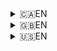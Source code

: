 <!--
 CONTRIBUTING.md

 This source file is part of the SDG open source project.
 https://example.github.io/SDG/SDG

 Copyright ©2019 John Doe and the SDG project contributors.
 ©2019

 Soli Deo gloria.

 Licensed under the Apache Licence, Version 2.0.
 See http://www.apache.org/licenses/LICENSE-2.0 for licence information.
 -->

<details>
<summary>🇨🇦EN</summary>
# Contributing to SDG

Everyone is welcome to contribute to SDG!

## Step 1: Report

From the smallest typo to the severest crash, whether you are reporting a bug or requesting a new feature, whether you already have a solution in mind or not, please **always start by reporting it**.

Please start by searching the [existing issues](../../issues) to see if something related has already been reported.

- If there is already a related issue, please join that conversation and share any additional information you have.
- Otherwise, open a [new issue](../../issues/new). Please provide as much of the following as you can:

    1. A concise and specific description of the bug or feature.
    2. If it is a bug, try to provide a demonstration of the problem:
        - Optimally, provide a minimal example—a few short lines of source that trigger the problem when they are copied, pasted and run.
        - As a fallback option, if your own code is public, you could provide a link to your source code at the point where the problem occurs.
        - If neither of the above options is possible, please at least try to describe in words how to reproduce the problem.
    3. Say whether or not you would like the honour of helping implement the fix or feature yourself.
    4. Share any ideas you may have of possible solutions or designs.

Even if you think you have the solution, please **do not start working on it** until you hear from one of the project administrators. This may save you some work in the event that someone else is already working on it, or if your idea ends up deemed beyond the scope of the project goals.

## Step 2: Branch

If you have [reported](#step-1-report) your idea and an administrator has given you the green light, follow these steps to get a local copy you can work on.

1. **Fork the repository** by clicking “Fork” in the top‐right of the repository page. (Skip this step if you have been given write access.)
2. **Create a local clone**. `git clone https://github.com/user/SDG`
3. **Create a development branch**. `git checkout -b some‐new‐branch‐name`
4. **Set up the workspace** by double‐clicking `Refresh` in the root folder.

Now you are all set to try out your idea.

## Step 3: Submit

Once you have your idea working properly, follow these steps to submit your changes.

1. **Validate your changes** by double‐clicking `Validate` in the root folder.
2. **Commit your changes**. `git commit -m "Some description of the changes."`
3. **Push your changes**. `git push`
4. **Submit a pull request** by clicking “New Pull Request” in the branch list on GitHub. In your description, please:
    - Link to the original issue with `#000`.
    - State your agreement to licensing your contributions under the [project licence](LICENSE.md).
5. **Wait for continuous integration** to complete its validation.
6. **Request a review** from John Doe by clicking the gear in the top right of the pull request page.

</details>
<details>
<summary>🇬🇧EN</summary>
# Contributing to SDG

Everyone is welcome to contribute to SDG!

## Step 1: Report

From the smallest typo to the severest crash, whether you are reporting a bug or requesting a new feature, whether you already have a solution in mind or not, please **always start by reporting it**.

Please start by searching the [existing issues](../../issues) to see if something related has already been reported.

- If there is already a related issue, please join that conversation and share any additional information you have.
- Otherwise, open a [new issue](../../issues/new). Please provide as much of the following as you can:

    1. A concise and specific description of the bug or feature.
    2. If it is a bug, try to provide a demonstration of the problem:
        - Optimally, provide a minimal example—a few short lines of source that trigger the problem when they are copied, pasted and run.
        - As a fallback option, if your own code is public, you could provide a link to your source code at the point where the problem occurs.
        - If neither of the above options is possible, please at least try to describe in words how to reproduce the problem.
    3. Say whether or not you would like the honour of helping implement the fix or feature yourself.
    4. Share any ideas you may have of possible solutions or designs.

Even if you think you have the solution, please **do not start working on it** until you hear from one of the project administrators. This may save you some work in the event that someone else is already working on it, or if your idea ends up deemed beyond the scope of the project goals.

## Step 2: Branch

If you have [reported](#step-1-report) your idea and an administrator has given you the green light, follow these steps to get a local copy you can work on.

1. **Fork the repository** by clicking “Fork” in the top‐right of the repository page. (Skip this step if you have been given write access.)
2. **Create a local clone**. `git clone https://github.com/user/SDG`
3. **Create a development branch**. `git checkout -b some‐new‐branch‐name`
4. **Set up the workspace** by double‐clicking `Refresh` in the root folder.

Now you are all set to try out your idea.

## Step 3: Submit

Once you have your idea working properly, follow these steps to submit your changes.

1. **Validate your changes** by double‐clicking `Validate` in the root folder.
2. **Commit your changes**. `git commit -m "Some description of the changes."`
3. **Push your changes**. `git push`
4. **Submit a pull request** by clicking “New Pull Request” in the branch list on GitHub. In your description, please:
    - Link to the original issue with `#000`.
    - State your agreement to licensing your contributions under the [project licence](LICENSE.md).
5. **Wait for continuous integration** to complete its validation.
6. **Request a review** from John Doe by clicking the gear in the top right of the pull request page.

</details>
<details>
<summary>🇺🇸EN</summary>
# Contributing to SDG

Everyone is welcome to contribute to SDG!

## Step 1: Report

From the smallest typo to the severest crash, whether you are reporting a bug or requesting a new feature, whether you already have a solution in mind or not, please **always start by reporting it**.

Please start by searching the [existing issues](../../issues) to see if something related has already been reported.

- If there is already a related issue, please join that conversation and share any additional information you have.
- Otherwise, open a [new issue](../../issues/new). Please provide as much of the following as you can:

    1. A concise and specific description of the bug or feature.
    2. If it is a bug, try to provide a demonstration of the problem:
        - Optimally, provide a minimal example—a few short lines of source that trigger the problem when they are copied, pasted and run.
        - As a fallback option, if your own code is public, you could provide a link to your source code at the point where the problem occurs.
        - If neither of the above options is possible, please at least try to describe in words how to reproduce the problem.
    3. Say whether or not you would like the honour of helping implement the fix or feature yourself.
    4. Share any ideas you may have of possible solutions or designs.

Even if you think you have the solution, please **do not start working on it** until you hear from one of the project administrators. This may save you some work in the event that someone else is already working on it, or if your idea ends up deemed beyond the scope of the project goals.

## Step 2: Branch

If you have [reported](#step-1-report) your idea and an administrator has given you the green light, follow these steps to get a local copy you can work on.

1. **Fork the repository** by clicking “Fork” in the top‐right of the repository page. (Skip this step if you have been given write access.)
2. **Create a local clone**. `git clone https://github.com/user/SDG`
3. **Create a development branch**. `git checkout -b some‐new‐branch‐name`
4. **Set up the workspace** by double‐clicking `Refresh` in the root folder.

Now you are all set to try out your idea.

## Step 3: Submit

Once you have your idea working properly, follow these steps to submit your changes.

1. **Validate your changes** by double‐clicking `Validate` in the root folder.
2. **Commit your changes**. `git commit -m "Some description of the changes."`
3. **Push your changes**. `git push`
4. **Submit a pull request** by clicking “New Pull Request” in the branch list on GitHub. In your description, please:
    - Link to the original issue with `#000`.
    - State your agreement to licensing your contributions under the [project licence](LICENSE.md).
5. **Wait for continuous integration** to complete its validation.
6. **Request a review** from John Doe by clicking the gear in the top right of the pull request page.

</details>
